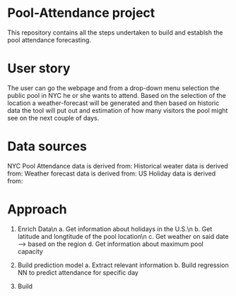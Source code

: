 # Pool-Attendance project
This repository contains all the steps undertaken to build and establsh the pool attendance forecasting. 


# User story
The user can go the webpage and from a drop-down menu selection the public pool in NYC he or she wants to attend. 
Based on the selection of the location a weather-forecast will be generated and then based on historic data the tool will put out and estimation of how many visitors the pool might see on the next couple of days. 

# Data sources
NYC Pool Attendance data is derived from: 
Historical weater data is derived from: 
Weather forecast data is derived from: 
US Holiday data is derived from:



# Approach 
1. Enrich Data\n
  a. Get information about holidays in the U.S.\n
  b. Get latitude and longtitude of the pool location\n
  c. Get weather on said date --> based on the region
  d. Get information about maximum pool capacity
  
 2. Build prediction model 
  a. Extract relevant information 
  b. Build regression NN to predict attendance for specific day 
  
 3. Build 
  
